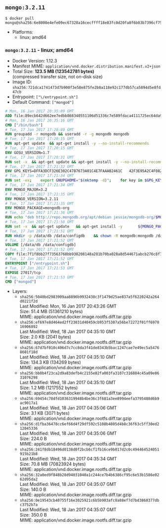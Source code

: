 ## `mongo:3.2.11`

```console
$ docker pull mongo@sha256:6e8000e4efe09ec67328a16cecffff18e83fc0d20fa8f6b03b7396cf75b389e4
```

-	Platforms:
	-	linux; amd64

### `mongo:3.2.11` - linux; amd64

-	Docker Version: 1.12.3
-	Manifest MIME: `application/vnd.docker.distribution.manifest.v2+json`
-	Total Size: **123.5 MB (123542781 bytes)**  
	(compressed transfer size, not on-disk size)
-	Image ID: `sha256:721dca1741473d7b900f3e58e875fe2b8a118e92c177db57ca5894d5e8fd47cb`
-	Entrypoint: `["\/entrypoint.sh"]`
-	Default Command: `["mongod"]`

```dockerfile
# Mon, 16 Jan 2017 20:35:09 GMT
ADD file:89ecb642d662ee7edbb868340551106d51336c7e589fdaca4111725ec64da957 in / 
# Mon, 16 Jan 2017 20:35:16 GMT
CMD ["/bin/bash"]
# Tue, 17 Jan 2017 17:20:09 GMT
RUN groupadd -r mongodb && useradd -r -g mongodb mongodb
# Tue, 17 Jan 2017 17:20:15 GMT
RUN apt-get update 	&& apt-get install -y --no-install-recommends 		numactl 	&& rm -rf /var/lib/apt/lists/*
# Tue, 17 Jan 2017 17:20:15 GMT
ENV GOSU_VERSION=1.7
# Tue, 17 Jan 2017 17:20:31 GMT
RUN set -x 	&& apt-get update && apt-get install -y --no-install-recommends ca-certificates wget && rm -rf /var/lib/apt/lists/* 	&& wget -O /usr/local/bin/gosu "https://github.com/tianon/gosu/releases/download/$GOSU_VERSION/gosu-$(dpkg --print-architecture)" 	&& wget -O /usr/local/bin/gosu.asc "https://github.com/tianon/gosu/releases/download/$GOSU_VERSION/gosu-$(dpkg --print-architecture).asc" 	&& export GNUPGHOME="$(mktemp -d)" 	&& gpg --keyserver ha.pool.sks-keyservers.net --recv-keys B42F6819007F00F88E364FD4036A9C25BF357DD4 	&& gpg --batch --verify /usr/local/bin/gosu.asc /usr/local/bin/gosu 	&& rm -r "$GNUPGHOME" /usr/local/bin/gosu.asc 	&& chmod +x /usr/local/bin/gosu 	&& gosu nobody true 	&& apt-get purge -y --auto-remove ca-certificates wget
# Tue, 17 Jan 2017 17:21:32 GMT
ENV GPG_KEYS=DFFA3DCF326E302C4787673A01C4E7FAAAB2461C 	42F3E95A2C4F08279C4960ADD68FA50FEA312927
# Tue, 17 Jan 2017 17:21:34 GMT
RUN set -ex; 	export GNUPGHOME="$(mktemp -d)"; 	for key in $GPG_KEYS; do 		gpg --keyserver ha.pool.sks-keyservers.net --recv-keys "$key"; 	done; 	gpg --export $GPG_KEYS > /etc/apt/trusted.gpg.d/mongodb.gpg; 	rm -r "$GNUPGHOME"; 	apt-key list
# Tue, 17 Jan 2017 17:21:34 GMT
ENV MONGO_MAJOR=3.2
# Tue, 17 Jan 2017 17:21:35 GMT
ENV MONGO_VERSION=3.2.11
# Tue, 17 Jan 2017 17:21:35 GMT
ENV MONGO_PACKAGE=mongodb-org
# Tue, 17 Jan 2017 17:21:36 GMT
RUN echo "deb http://repo.mongodb.org/apt/debian jessie/mongodb-org/$MONGO_MAJOR main" > /etc/apt/sources.list.d/mongodb-org.list
# Tue, 17 Jan 2017 17:21:50 GMT
RUN set -x 	&& apt-get update 	&& apt-get install -y 		${MONGO_PACKAGE}=$MONGO_VERSION 		${MONGO_PACKAGE}-server=$MONGO_VERSION 		${MONGO_PACKAGE}-shell=$MONGO_VERSION 		${MONGO_PACKAGE}-mongos=$MONGO_VERSION 		${MONGO_PACKAGE}-tools=$MONGO_VERSION 	&& rm -rf /var/lib/apt/lists/* 	&& rm -rf /var/lib/mongodb 	&& mv /etc/mongod.conf /etc/mongod.conf.orig
# Tue, 17 Jan 2017 17:21:51 GMT
RUN mkdir -p /data/db /data/configdb 	&& chown -R mongodb:mongodb /data/db /data/configdb
# Tue, 17 Jan 2017 17:21:52 GMT
VOLUME [/data/db /data/configdb]
# Tue, 17 Jan 2017 17:21:52 GMT
COPY file:7f1f8bb27f73563768bb938208148a281b70ba028a8d544671abcb276c8f741c in /entrypoint.sh 
# Tue, 17 Jan 2017 17:21:52 GMT
ENTRYPOINT ["/entrypoint.sh"]
# Tue, 17 Jan 2017 17:21:53 GMT
EXPOSE 27017/tcp
# Tue, 17 Jan 2017 17:21:53 GMT
CMD ["mongod"]
```

-	Layers:
	-	`sha256:5040bd2983909aa8896b9932438c3f1479d25ae837a5f6220242a264d0221f2d`  
		Last Modified: Mon, 16 Jan 2017 20:43:26 GMT  
		Size: 51.4 MB (51361210 bytes)  
		MIME: application/vnd.docker.image.rootfs.diff.tar.gzip
	-	`sha256:ef697e8d464ed2ff23031d40459cb953f5307a56be72272f01ff697016906892`  
		Last Modified: Wed, 18 Jan 2017 04:35:10 GMT  
		Size: 2.0 KB (2041 bytes)  
		MIME: application/vnd.docker.image.rootfs.diff.tar.gzip
	-	`sha256:67d7bf010c406d7c7cc8da3f41de8343b5bac1247cae7e49ec5a54768601f18d`  
		Last Modified: Wed, 18 Jan 2017 04:35:10 GMT  
		Size: 134.3 KB (134269 bytes)  
		MIME: application/vnd.docker.image.rootfs.diff.tar.gzip
	-	`sha256:bb0b4f23ca2d9a83defb4c2155e82fa003fa3107c316884c45a09e0631076298`  
		Last Modified: Wed, 18 Jan 2017 04:35:10 GMT  
		Size: 1.2 MB (1217552 bytes)  
		MIME: application/vnd.docker.image.rootfs.diff.tar.gzip
	-	`sha256:69454c78dfd1036319948b4be36c3f681a3ee8994eefa3795488d6b9ac9017a1`  
		Last Modified: Wed, 18 Jan 2017 04:35:06 GMT  
		Size: 3.1 KB (3071 bytes)  
		MIME: application/vnd.docker.image.rootfs.diff.tar.gzip
	-	`sha256:d1fba36478cc6ef66d4f29df592c5108b4805d4b8c36f63c5ff30ed212045336`  
		Last Modified: Wed, 18 Jan 2017 04:35:06 GMT  
		Size: 224.0 B  
		MIME: application/vnd.docker.image.rootfs.diff.tar.gzip
	-	`sha256:241f8db18496d0138d0f2bcb6cf1fb16ce9b017d2c0c494464524051915b21b8`  
		Last Modified: Wed, 18 Jan 2017 04:35:34 GMT  
		Size: 70.8 MB (70823924 bytes)  
		MIME: application/vnd.docker.image.rootfs.diff.tar.gzip
	-	`sha256:32a0ed9f848b28d94031040a1c244ce7b4b6386cf95c6e53b1586e0262d95da2`  
		Last Modified: Wed, 18 Jan 2017 04:35:07 GMT  
		Size: 140.0 B  
		MIME: application/vnd.docker.image.rootfs.diff.tar.gzip
	-	`sha256:0e19543cb40755f16e3025921c6b5b903afc8a88ef7d7bd3860377dbc3752b7a`  
		Last Modified: Wed, 18 Jan 2017 04:35:07 GMT  
		Size: 350.0 B  
		MIME: application/vnd.docker.image.rootfs.diff.tar.gzip

